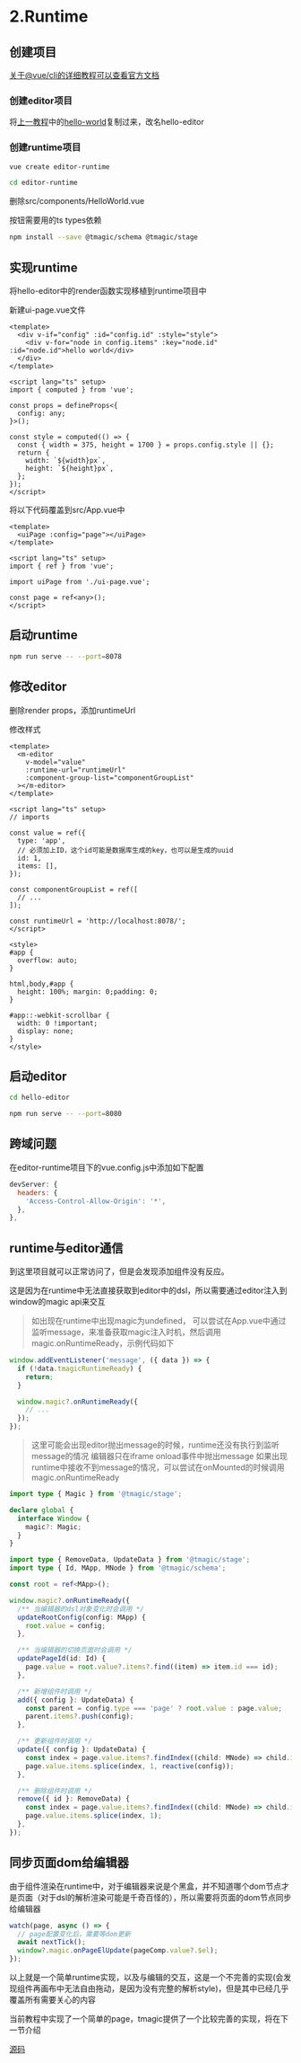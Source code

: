# 2.Runtime

## 创建项目

[关于@vue/cli的详细教程可以查看官方文档](https://cli.vuejs.org/zh/guide/installation.html)

### 创建editor项目

将[上一教程](./hello-world.md)中的[hello-world](https://github.com/jia000/tmagic-tutorial/tree/master/course1/hello-world)复制过来，改名hello-editor


### 创建runtime项目

```bash
vue create editor-runtime

cd editor-runtime
```

删除src/components/HelloWorld.vue

按钮需要用的ts types依赖

```bash
npm install --save @tmagic/schema @tmagic/stage
```

## 实现runtime

将hello-editor中的render函数实现移植到runtime项目中

新建ui-page.vue文件

```vue
<template>
  <div v-if="config" :id="config.id" :style="style">
    <div v-for="node in config.items" :key="node.id" :id="node.id">hello world</div>
  </div>
</template>

<script lang="ts" setup>
import { computed } from 'vue';

const props = defineProps<{
  config: any;
}>();

const style = computed(() => {
  const { width = 375, height = 1700 } = props.config.style || {};
  return {
    width: `${width}px`,
    height: `${height}px`,
  };
});
</script>
```

将以下代码覆盖到src/App.vue中

```vue
<template>
  <uiPage :config="page"></uiPage>
</template>

<script lang="ts" setup>
import { ref } from 'vue';

import uiPage from './ui-page.vue';

const page = ref<any>();
</script>
```

## 启动runtime

```bash
npm run serve -- --port=8078
```

## 修改editor

删除render props，添加runtimeUrl

修改样式

```vue
<template>
  <m-editor
    v-model="value"
    :runtime-url="runtimeUrl"
    :component-group-list="componentGroupList"
  ></m-editor>
</template>

<script lang="ts" setup>
// imports

const value = ref({
  type: 'app',
  // 必须加上ID，这个id可能是数据库生成的key，也可以是生成的uuid
  id: 1,
  items: [],
});

const componentGroupList = ref([
  // ...
]);

const runtimeUrl = 'http://localhost:8078/';
</script>

<style>
#app {
  overflow: auto;
}

html,body,#app {
  height: 100%; margin: 0;padding: 0;
}

#app::-webkit-scrollbar {
  width: 0 !important;
  display: none;
}
</style>
```

## 启动editor

```bash
cd hello-editor

npm run serve -- --port=8080
```

## 跨域问题

在editor-runtime项目下的vue.config.js中添加如下配置

```javascript
devServer: {
  headers: {
    'Access-Control-Allow-Origin': '*',
  },
},
```

## runtime与editor通信

到这里项目就可以正常访问了，但是会发现添加组件没有反应。

这是因为在runtime中无法直接获取到editor中的dsl，所以需要通过editor注入到window的magic api来交互

> 如出现在runtime中出现magic为undefined， 可以尝试在App.vue中通过监听message，来准备获取magic注入时机，然后调用magic.onRuntimeReady，示例代码如下
```js
window.addEventListener('message', ({ data }) => {
  if (!data.tmagicRuntimeReady) {
    return;
  }

  window.magic?.onRuntimeReady({
    // ...
  });
});
```
> 这里可能会出现editor抛出message的时候，runtime还没有执行到监听message的情况
> 编辑器只在iframe onload事件中抛出message
> 如果出现runtime中接收不到message的情况，可以尝试在onMounted的时候调用magic.onRuntimeReady


```ts
import type { Magic } from '@tmagic/stage';

declare global {
  interface Window {
    magic?: Magic;
  }
}
```

```ts
import type { RemoveData, UpdateData } from '@tmagic/stage';
import type { Id, MApp, MNode } from '@tmagic/schema';

const root = ref<MApp>();

window.magic?.onRuntimeReady({
  /** 当编辑器的dsl对象变化时会调用 */
  updateRootConfig(config: MApp) {
    root.value = config;
  },

  /** 当编辑器的切换页面时会调用 */
  updatePageId(id: Id) {
    page.value = root.value?.items?.find((item) => item.id === id);
  },

  /** 新增组件时调用 */
  add({ config }: UpdateData) {
    const parent = config.type === 'page' ? root.value : page.value;
    parent.items?.push(config);
  },

  /** 更新组件时调用 */
  update({ config }: UpdateData) {
    const index = page.value.items?.findIndex((child: MNode) => child.id === config.id);
    page.value.items.splice(index, 1, reactive(config));
  },

  /** 删除组件时调用 */
  remove({ id }: RemoveData) {
    const index = page.value.items?.findIndex((child: MNode) => child.id === id);
    page.value.items.splice(index, 1);
  },
});

```

## 同步页面dom给编辑器

由于组件渲染在runtime中，对于编辑器来说是个黑盒，并不知道哪个dom节点才是页面（对于dsl的解析渲染可能是千奇百怪的），所以需要将页面的dom节点同步给编辑器

```ts
watch(page, async () => {
  // page配置变化后，需要等dom更新
  await nextTick();
  window?.magic.onPageElUpdate(pageComp.value?.$el);
});
```

以上就是一个简单runtime实现，以及与编辑的交互，这是一个不完善的实现(会发现组件再画布中无法自由拖动，是因为没有完整的解析style)，但是其中已经几乎覆盖所有需要关心的内容

当前教程中实现了一个简单的page，tmagic提供了一个比较完善的实现，将在下一节介绍

[源码](https://github.com/vft-magic/tmagic-tutorial/tree/master/course2)
